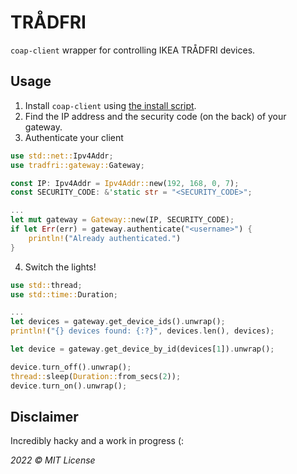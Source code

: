 # TRÅDFRI

`coap-client` wrapper for controlling IKEA TRÅDFRI devices.

## Usage

1. Install `coap-client` using [the install script](./install_coap.sh).
2. Find the IP address and the security code (on the back) of your gateway.
3. Authenticate your client

```rs
use std::net::Ipv4Addr;
use tradfri::gateway::Gateway;

const IP: Ipv4Addr = Ipv4Addr::new(192, 168, 0, 7);
const SECURITY_CODE: &'static str = "<SECURITY_CODE>";

...
let mut gateway = Gateway::new(IP, SECURITY_CODE);
if let Err(err) = gateway.authenticate("<username>") {
    println!("Already authenticated.")
}
```

4. Switch the lights!

```rs
use std::thread;
use std::time::Duration;

...
let devices = gateway.get_device_ids().unwrap();
println!("{} devices found: {:?}", devices.len(), devices);

let device = gateway.get_device_by_id(devices[1]).unwrap();

device.turn_off().unwrap();
thread::sleep(Duration::from_secs(2));
device.turn_on().unwrap();
```

## Disclaimer

Incredibly hacky and a work in progress (:

_2022 © MIT License_
